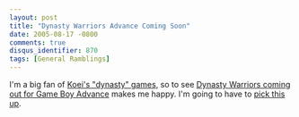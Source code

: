 ```yaml
---
layout: post
title: "Dynasty Warriors Advance Coming Soon"
date: 2005-08-17 -0800
comments: true
disqus_identifier: 870
tags: [General Ramblings]
---
```

I'm a big fan of [Koei's "dynasty"
games](http://www.koei.com/games/dynasty.cfm), so to see [Dynasty
Warriors coming out for Game Boy
Advance](http://www.gamespot.com/gba/action/shinsangaokumusouadvance/index.html)
makes me happy. I'm going to have to [pick this
up](http://www.amazon.com/exec/obidos/ASIN/B0009XEC2A/mhsvortex).
